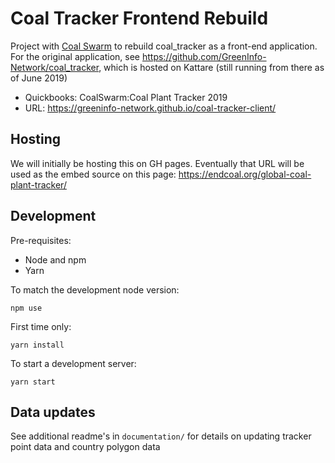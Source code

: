 # Coal Tracker Frontend Rebuild
Project with [Coal Swarm](coalswarm.org) to rebuild coal_tracker as a front-end application. For the original application, see https://github.com/GreenInfo-Network/coal_tracker, which is hosted on Kattare (still running from there as of June 2019)

* Quickbooks: CoalSwarm:Coal Plant Tracker 2019
* URL: https://greeninfo-network.github.io/coal-tracker-client/

## Hosting

We will initially be hosting this on GH pages. Eventually that URL will be used as the embed source on this page: https://endcoal.org/global-coal-plant-tracker/

## Development

Pre-requisites:
* Node and npm
* Yarn

To match the development node version:
```
npm use
```

First time only:
```
yarn install
```

To start a development server:
```
yarn start
```

## Data updates
See additional readme's in `documentation/` for details on updating tracker point data and country polygon data
